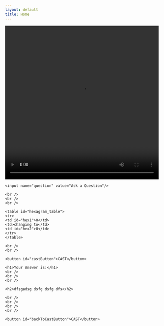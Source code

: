 ```yaml
---
layout: default
title: Home
---
```


<!-- 
add cool graphic -- lava lamp inspiration
make a video with touchdesigner
export as mp4
 -->


<!-- ATTRACT LOOP -->
<div id="home" class="page">
  <div class="content">
    <video loop id="video" autobuffer height="500" width="500">
      <source src="attractLoop.mp4">
    </video>
  </div>
</div>


<!-- CAST -->
<div id="cast" class="page">
  <div class="content">
  
    <input name="question" value="Ask a Question"/>

    <br />
    <br />
    <br />

    <table id="hexagram_table">
    <tr>
    <td id="hex1">0</td>
    <td>changing to</td>
    <td id="hex2">0</td>
    </tr>
    </table>

    <br />
    <br />

    <button id="castButton">CAST</button>

  </div>

</div>


<!-- ANSWERS -->
<div id="answer" class="page">
  <div class="content">

    <h1>Your Answer is:</h1>
    <br />
    <br />
    <br />

    <h2>dfsgadsg dsfg dsfg dfs</h2>

    <br />
    <br />
    <br />
    <br />

    <button id="backToCastButton">CAST</button>

  </div>
</div>